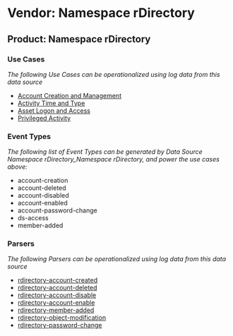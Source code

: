 Vendor: Namespace rDirectory
============================
Product: Namespace rDirectory
-----------------------------

### Use Cases

_The following Use Cases can be operationalized using log data from this data source_

* [Account Creation and Management](../UseCases/usecase_account_creation_and_management.md)
* [Activity Time  and Type](../UseCases/usecase_activity_time__and_type.md)
* [Asset Logon and Access](../UseCases/usecase_asset_logon_and_access.md)
* [Privileged Activity](../UseCases/usecase_privileged_activity.md)


### Event Types

_The following list of Event Types can be generated by Data Source Namespace rDirectory_Namespace rDirectory, and power the use cases above:_

- account-creation
- account-deleted
- account-disabled
- account-enabled
- account-password-change
- ds-access
- member-added


### Parsers

_The following Parsers can be operationalized using log data from this data source_

* [rdirectory-account-created](../Parsers/parserContent_rdirectory-account-created.md)
* [rdirectory-account-deleted](../Parsers/parserContent_rdirectory-account-deleted.md)
* [rdirectory-account-disable](../Parsers/parserContent_rdirectory-account-disable.md)
* [rdirectory-account-enable](../Parsers/parserContent_rdirectory-account-enable.md)
* [rdirectory-member-added](../Parsers/parserContent_rdirectory-member-added.md)
* [rdirectory-object-modification](../Parsers/parserContent_rdirectory-object-modification.md)
* [rdirectory-password-change](../Parsers/parserContent_rdirectory-password-change.md)

